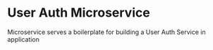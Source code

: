 # User Auth Microservice

Microservice serves a boilerplate for building a User Auth Service in application
